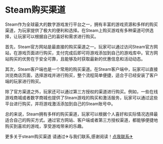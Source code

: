 # Steam购买渠道

Steam作为全球最大的数字游戏发行平台之一，拥有丰富的游戏资源和多样的购买渠道，为玩家提供了极大的便利和选择。在Steam上购买游戏有多种渠道可供选择，让玩家可以根据自己的喜好和需求进行购买。

首先，Steam官方网站是最直接的购买渠道之一。玩家可以通过访问Steam官方网站，在游戏页面进行购买，支付完成后即可将游戏添加到自己的游戏库中。官方网站购买的优势在于安全可靠，且能够及时获取最新的优惠信息和活动动态。

其次，Steam客户端也是一个常用的购买渠道。在Steam客户端中，玩家可以直接浏览商店页面，选择游戏并进行购买，整个流程简单便捷，适合于已经安装了客户端的玩家进行购买。

除了官方渠道之外，玩家还可以通过第三方授权的渠道进行购买。例如，一些在线游戏商城或者数字商城也提供了Steam游戏的购买和激活服务，玩家可以通过这些平台进行购买，并将游戏激活添加到自己的Steam账号中。

总的来说，Steam拥有多样的购买渠道，玩家可以根据个人喜好和实际情况选择最适合自己的购买方式。通过官方网站、客户端或者第三方授权渠道，都能够便捷地购买到喜欢的游戏，享受游戏带来的乐趣。

更多关于steam购买渠道 请通过✈与我们联系,感谢阅读！[点我联系✈](https://ai.G208.com)